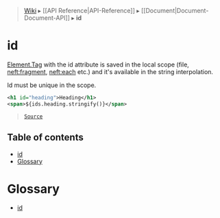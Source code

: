> [Wiki](Home) ▸ [[API Reference|API-Reference]] ▸ [[Document|Document-Document-API]] ▸ **id**

# id

[Element.Tag](/Neft-io/neft/wiki/Document-Element.Tag-API#class-tag) with the id attribute is saved in the local scope
(file, [neft:fragment](/Neft-io/neft/wiki/Document-neft:fragment-API#neftfragment), [neft:each](/Neft-io/neft/wiki/Document-neft:each-API#nefteach) etc.)
and it's available in the string interpolation.

Id must be unique in the scope.

```xml
<h1 id="heading">Heading</h1>
<span>${ids.heading.stringify()}</span>
```

> [`Source`](/Neft-io/neft/blob/b07f8471f0eea285e6ecaed7d5dc667674e2a4ae/src/document/file/parse/ids.litcoffee#id)

## Table of contents
* [id](#id)
* [Glossary](#glossary)

# Glossary

- [id](#id)

